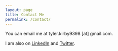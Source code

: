 ```yaml
---
layout: page
title: Contact Me
permalink: /contact/
---
```

You can email me at tyler.kirby9398 [at] gmail.com.

I am also on [LinkedIn](https://www.linkedin.com/in/tyler-kirby/) and [Twitter](https://twitter.com/tylerkirby9398).
